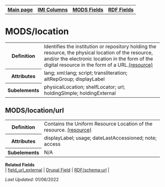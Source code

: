 <!DOCTYPE html>
<html>

<body>
<table style="width:100%">
  <tr>
    <th><a href="index.md">Main page</a></th>
	<th><a href="IMI.md">IMI Columns</a></th>
    <th><a href="MODS.md">MODS Fields</a></th>
    <th><a href="RDF.md">RDF Fields</a></th>
  </tr>
</table>



<h1>MODS/location</h1>
<table>
<tr>
	<th>Definition</th>
	<td>Identifies the institution or repository holding the resource, the physical location of the resource, and/or the electronic location in the form of the digital resource in the form of a URL.<a href="https://www.loc.gov/standards/mods/userguide/location.html">(resource)</a></td>
</tr>
<tr>
	<th>Attributes</th>
	<td>lang; xml:lang; script; transliteration; altRepGroup; displayLabel</td>
</tr>
<tr>
	<th>Subelements</th>
	<td>physicalLocation; shelfLocator; url; holdingSImple; holdingExternal</td>
</tr>
</table>
<h2>MODS/location/url</h2>
<table>
<tr>
	<th>Definition</th>
	<td>Contains the Uniform Resource Location of the resource. <a href="https://www.loc.gov/standards/mods/userguide/location.html#url">(resource)</a></td>
</tr>
<tr>
	<th>Attributes</th>
	<td>displayLabel; usage; dateLastAccessioned; note; access</td>
</tr>
<tr>
	<th>Subelements</th>
	<td>N/A</td>
</tr>
</table>
<dl>
	<dt><b>Related Fields</b></dt>
		| <a href="field_url_external.md">field_url_external</a> 
		| <a href="DrupalFields.md#view-item">Drupal Field</a>
		| <a href="rdf.schema.url.md">RDF/schema:url</a> |
</dl>
<p><i>Last Updated: </i>01/06/2022</p>
</body>
</html>